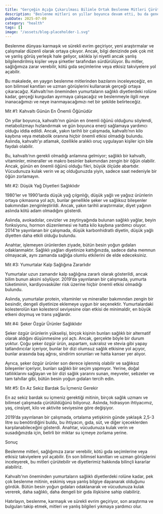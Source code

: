 ```yaml
---
title: "Gerçeğin Açığa Çıkarılması Bilimle Ortak Beslenme Mitleri Çürütülüyor"
description: "Beslenme mitleri on yıllar boyunca devam etti, bu da genel halk arasında kafa karışıklığı ve yanlış bilgiye yol açtı. Bu makalede, en son bilimsel bulguları inceleyeceğiz ve en yaygın beslenme mitl..."
pubDate: 2025-07-09
category: "health"
tags: []
image: "/assets/blog-placeholder-1.svg"
---
```


Beslenme dünyası karmaşık ve sürekli evrim geçiriyor, yeni araştırmalar ve çalışmalar düzenli olarak ortaya çıkıyor. Ancak, bilgi denizinde pek çok mit ve yanlış görüş yerleşik hale geliyor, sıklıkla iyi niyetli ancak yanlış bilgilendirilmiş kişiler veya şirketler tarafından sürdürülüyor. Bu mitler, sağlığımıza zarar verebilir, kötü gıda seçimlerine veya etkisiz takviyelere yol açabilir.

Bu makalede, en yaygın beslenme mitlerinden bazılarını inceleyeceğiz, en son bilimsel kanıtları ve uzman görüşlerini kullanarak gerçeği ortaya çıkaracağız. Kahvaltı’nın öneminden yumurtaların sağlıklı diyetlerdeki rolüne kadar, gerçeği kurgudan ayırmaya çalışacağız ve beslenmeyle ilgili neye inanacağımızı ve neye inanmayacağımızı net bir şekilde belirteceğiz.

Mit #1: Kahvaltı Günün En Önemli Öğünüdür

On yıllar boyunca, kahvaltı’nın günün en önemli öğünü olduğunu söylendi, metabolizmayı hızlandırmak ve gün boyunca enerji sağlamaya yardımcı olduğu iddia edildi. Ancak, yakın tarihli bir çalışmada, kahvaltı’nın kilo kaybına veya metabolik oranına hiçbir önemli etkisi olmadığı bulundu. Aslında, kahvaltı’yı atlamak, özellikle aralıklı oruç uygulayan kişiler için bile faydalı olabilir.

Bu, kahvaltı’nın gerekli olmadığı anlamına gelmiyor; sağlıklı bir kahvaltı, vitaminler, mineraller ve makro besinler bakımından zengin bir öğün olabilir. Ancak, günün en önemli öğünü olduğu fikri, büyük ölçüde abartıdır. Vücudunuza kulak verin ve aç olduğunuzda yiyin, sadece saat nedeniyle bir öğün zorlamayın.

Mit #2: Düşük Yağ Diyetleri Sağlıklıdır

1980’ler ve 1990’larda düşük yağ çılgınlığı, düşük yağlı ve yağsız ürünlerin ortaya çıkmasına yol açtı, bunlar genellikle şeker ve sağlıksız bileşenler bakımından zenginleştirildi. Ancak, yakın tarihli araştırmalar, diyet yağının aslında kötü adam olmadığını gösterdi.

Aslında, avokadolar, cevizler ve zeytinyağında bulunan sağlıklı yağlar, beyin fonksiyonu, hormon düzenlemesi ve hatta kilo kaybına yardımcı oluyor. 2014’te yayınlanan bir çalışmada, düşük karbonhidratlı diyetin, düşük yağlı diyetten daha etkili olduğu bulundu.

Anahtar, işlemeyen ürünlerden ziyade, bütün besin yoğun gıdaları odaklanmaktır. Sağlıklı yağları diyetinize kattığınızda, sadece daha memnun olmayacak, aynı zamanda sağlığa olumlu etkilerini de elde edeceksiniz.

Mit #3: Yumurtalar Kalp Sağlığına Zararlıdır

Yumurtalar uzun zamandır kalp sağlığına zararlı olarak gösterildi, ancak bilim bunun aksini söylüyor. 2019’da yayınlanan bir çalışmada, yumurta tüketiminin, kardiyovasküler risk üzerine hiçbir önemli etkisi olmadığı bulundu.

Aslında, yumurtalar protein, vitaminler ve mineraller bakımından zengin bir besindir, dengeli diyetinize eklemeye uygun bir seçenektir. Yumurtalardaki kolesterolün kan kolesterol seviyesine olan etkisi de minimaldir, en büyük etkeni doymuş ve trans yağlardır.

Mit #4: Şeker Özgür Ürünler Sağlıklıdır

Şeker özgür ürünlerin yükselişi, birçok kişinin bunları sağlıklı bir alternatif olarak aldığını düşünmesine yol açtı. Ancak, gerçekte böyle bir durum yoktur. Çoğu şeker özgür ürün, aspartam, sukraloz ve stevia gibi yapay tatlandırıcılar içeriyor, bunlar bir dizi olumsuz sağlık etkisine yol açıyor, bunlar arasında baş ağrısı, sindirim sorunları ve hatta kanser yer alıyor.

Ayrıca, şeker özgür ürünler son derece işlenmiş olabilir ve sağlıksız bileşenler içeriyor, bunları sağlıklı bir seçim yapmıyor. Yerine, doğal tatlılıklarını sağlayan ve bir dizi sağlık yararını sunan, meyveler, sebzeler ve tam tahıllar gibi, bütün besin yoğun gıdaları tercih edin.

Mit #5: En Az Sekiz Bardak Su İçmeniz Gerekir

En az sekiz bardak su içmeniz gerektiği mitinin, birçok sağlık uzmanı ve bilimsel çalışmada çürütüldüğünü biliyoruz. Aslında, hidrasyon ihtiyacımız, yaş, cinsiyet, kilo ve aktivite seviyesine göre değişiyor.

2019’da yayınlanan bir çalışmada, ortalama yetişkinin günde yaklaşık 2,5-3 litre su benötirdiğini buldu, bu ihtiyacın, gıda, süt, ve diğer içeceklerden karşılanabileceğini gösterdi. Anahtar, vücudunuza kulak verin ve susadığınızda için, belirli bir miktar su içmeye zorlama yerine.

Sonuç

Beslenme mitleri, sağlığımıza zarar verebilir, kötü gıda seçimlerine veya etkisiz takviyelere yol açabilir. En son bilimsel kanıtları ve uzman görüşlerini inceleyerek, bu mitleri çürütebilir ve diyetlerimiz hakkında bilinçli kararlar alabiliriz.

Kahvaltı’nın öneminden yumurtaların sağlıklı diyetlerdeki rolüne kadar, pek çok beslenme mitinin, eskimiş veya yanlış bilgiye dayanarak olduğunu gördük. Bütün besin yoğun gıdaları odaklanarak ve vücudunuza kulak vererek, daha sağlıklı, daha dengeli bir gıda ilişkisine sahip olabiliriz.

Hatırlayın, beslenme, karmaşık ve sürekli evrim geçiriyor, son araştırma ve bulguları takip etmek, mitleri ve yanlış bilgileri yıkmaya yardımcı olur.